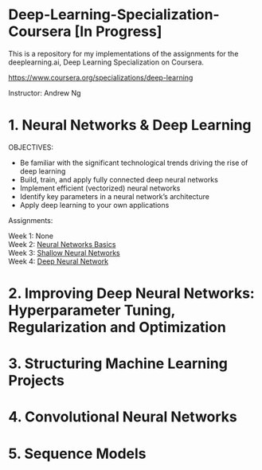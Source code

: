 # Deep-Learning-Specialization-Coursera [In Progress]
This is a repository for my implementations of the assignments for the deeplearning.ai, Deep Learning Specialization on Coursera.

https://www.coursera.org/specializations/deep-learning

Instructor: Andrew Ng

# 1. Neural Networks & Deep Learning

OBJECTIVES:
- Be familiar with the significant technological trends driving the rise of deep learning
- Build, train, and apply fully connected deep neural networks
- Implement efficient (vectorized) neural networks
- Identify key parameters in a neural network’s architecture
- Apply deep learning to your own applications

Assignments:  
  
Week 1: None  
Week 2:  [Neural Networks Basics](https://github.com/noitsnotmo/Deep-Learning-Specialization-Coursera/tree/main/Neural_Networks_and_Deep_Learning/Week_2)  
Week 3:  [Shallow Neural Networks](https://github.com/noitsnotmo/Deep-Learning-Specialization-Coursera/tree/main/Neural_Networks_and_Deep_Learning/Week_3)  
Week 4:  [Deep Neural Network](https://github.com/noitsnotmo/Deep-Learning-Specialization-Coursera/tree/main/Neural_Networks_and_Deep_Learning/Week_4)  

# 2. Improving Deep Neural Networks: Hyperparameter Tuning, Regularization and Optimization

# 3. Structuring Machine Learning Projects

# 4. Convolutional Neural Networks

# 5. Sequence Models
